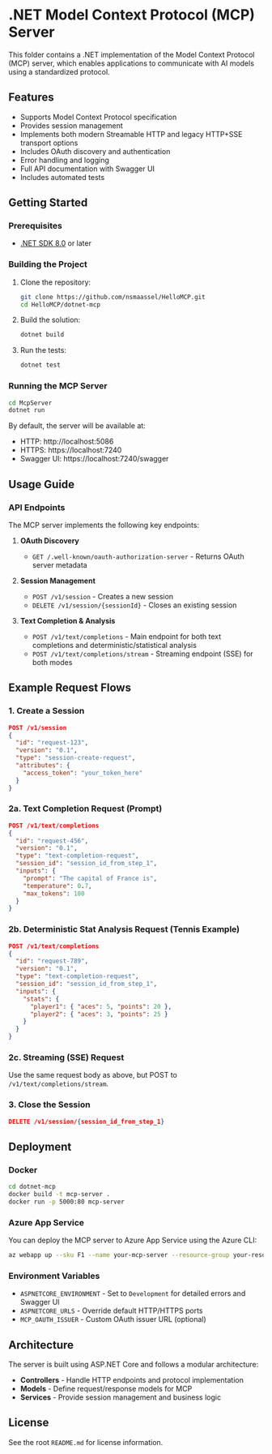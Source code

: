 # .NET Model Context Protocol (MCP) Server

This folder contains a .NET implementation of the Model Context Protocol (MCP) server, which enables applications to communicate with AI models using a standardized protocol.

## Features

- Supports Model Context Protocol specification
- Provides session management
- Implements both modern Streamable HTTP and legacy HTTP+SSE transport options
- Includes OAuth discovery and authentication
- Error handling and logging
- Full API documentation with Swagger UI
- Includes automated tests

## Getting Started

### Prerequisites

- [.NET SDK 8.0](https://dotnet.microsoft.com/download) or later

### Building the Project

1. Clone the repository:
   ```bash
   git clone https://github.com/nsmaassel/HelloMCP.git
   cd HelloMCP/dotnet-mcp
   ```

2. Build the solution:
   ```bash
   dotnet build
   ```

3. Run the tests:
   ```bash
   dotnet test
   ```

### Running the MCP Server

```bash
cd McpServer
dotnet run
```

By default, the server will be available at:
- HTTP: http://localhost:5086
- HTTPS: https://localhost:7240
- Swagger UI: https://localhost:7240/swagger

## Usage Guide

### API Endpoints

The MCP server implements the following key endpoints:

1. **OAuth Discovery**
   - `GET /.well-known/oauth-authorization-server` - Returns OAuth server metadata

2. **Session Management**
   - `POST /v1/session` - Creates a new session
   - `DELETE /v1/session/{sessionId}` - Closes an existing session


3. **Text Completion & Analysis**
   - `POST /v1/text/completions` - Main endpoint for both text completions and deterministic/statistical analysis
   - `POST /v1/text/completions/stream` - Streaming endpoint (SSE) for both modes

## Example Request Flows

### 1. Create a Session
```json
POST /v1/session
{
  "id": "request-123",
  "version": "0.1",
  "type": "session-create-request",
  "attributes": {
    "access_token": "your_token_here"
  }
}
```

### 2a. Text Completion Request (Prompt)
```json
POST /v1/text/completions
{
  "id": "request-456",
  "version": "0.1",
  "type": "text-completion-request",
  "session_id": "session_id_from_step_1",
  "inputs": {
    "prompt": "The capital of France is",
    "temperature": 0.7,
    "max_tokens": 100
  }
}
```

### 2b. Deterministic Stat Analysis Request (Tennis Example)
```json
POST /v1/text/completions
{
  "id": "request-789",
  "version": "0.1",
  "type": "text-completion-request",
  "session_id": "session_id_from_step_1",
  "inputs": {
    "stats": {
      "player1": { "aces": 5, "points": 20 },
      "player2": { "aces": 3, "points": 25 }
    }
  }
}
```

### 2c. Streaming (SSE) Request
Use the same request body as above, but POST to `/v1/text/completions/stream`.

### 3. Close the Session
```json
DELETE /v1/session/{session_id_from_step_1}
```


## Deployment

### Docker

```bash
cd dotnet-mcp
docker build -t mcp-server .
docker run -p 5000:80 mcp-server
```

### Azure App Service

You can deploy the MCP server to Azure App Service using the Azure CLI:

```bash
az webapp up --sku F1 --name your-mcp-server --resource-group your-resource-group
```

### Environment Variables

- `ASPNETCORE_ENVIRONMENT` - Set to `Development` for detailed errors and Swagger UI
- `ASPNETCORE_URLS` - Override default HTTP/HTTPS ports
- `MCP_OAUTH_ISSUER` - Custom OAuth issuer URL (optional)

## Architecture

The server is built using ASP.NET Core and follows a modular architecture:

- **Controllers** - Handle HTTP endpoints and protocol implementation
- **Models** - Define request/response models for MCP
- **Services** - Provide session management and business logic

## License

See the root `README.md` for license information.
